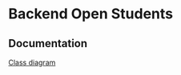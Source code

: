 # Backend Open Students

## Documentation

[Class diagram](https://viewer.diagrams.net/?tags=%7B%7D&highlight=0000ff&edit=_blank&layers=1&nav=1&title=BackOpenStudents.drawio#R7V1dc5s6E%2F41uXln7AHx6ct895zmnEmb06bTm45sZJsTjHwAx0l%2F%2FSsM2MAKjAFhJyHtTIwMAvZZ7T7aXSlnyuXi5dbDy%2Flf1CLOGZKslzPl6gwhWRop7FfY8hq3mGgUtcw824rbdg0P9m%2BSXBq3rmyL%2BJkTA0qdwF5mGyfUdckkyLRhz6Pr7GlT6mTvusQzAhoeJtiBrY%2B2FcyjVhMZu%2FZPxJ7NkzvLevx%2BC5ycHL%2BJP8cWXaealOsz5dKjNIg%2BLV4uiRNKL5HL4x%2Bvj87dk3775xf%2FP%2Fzt4vM%2Ff38fRJ3dHHLJ9hU84ga1u%2F79NL359F3998fy%2FubLWro9H%2F85GOhR18%2FYWcXyeghWVnib6JWD10SO%2FtpeONhlRxdT6gYP8TcSO8aOPXPZ5wm7jnis4Zl4gc0gOI%2B%2FCOiStU7mtmPd4Ve6Cl%2FCD%2FDkKTm6mFPP%2Fs26xQ77SmYN7GsviLUJ6ZkzHsIr41t7xGfn3CeSkbdNd9gP4nMm1HHw0rfHmwcOT1lgb2a7FzQI6CLpiK5ci1jx0RbqzUHg0aet8oTXV8Qjxi2UBnlJaWOMzy2hCxJ4r%2ByUeHAhPR5t652mynqsfvO0lipxI45Hx2zb17b7r2w0YXfGXhpJL7nL4vspplTtfkjP3g47DGgXB%2BQiFJuf1jv2IfVqu6aNNh6gmQbQzPD0c9a0YhYFqCeTcJBSRYdMg0JF9Jd4Yruzu805V%2Bqu5Wv8xmETZddOnY0SzG2LDYmNkgQ4wOOt4i%2Bp7QYbkWgX7D8T3KU01M409kCX7FjeHbP%2F4elecEldpk%2FY3igOYUq6JqGiclSqdLweoFL1EE4rVAbaQ3E0AY4uXpAISSYJJvV3h2WJLZkHCyf%2BKApxDXWH%2BOzH9B6v55emNBooj7NPF8rvx9gNZRC3J0896inUAZpVFaEQdcPsDvXB8hz750%2Fo1n1%2B%2FeLI0s%2FPzpSDOllg2%2BkhFzbQZUk9sm2XFQD6vUenxPep1xPILglk8q0O3T1SuATSrEMgFbUCgTROg0DKas8gy8ZsEwrJ1SlhrgWVU8geyQbUsFsk4aQOgOfYGxcR%2B0%2BZaz73ILtgGIXdJVD%2BEyJ9NZAB3AqEW%2BFA6%2BAxce6pbwc2Dfv3onNzkB8NVQ7146JaYvEbgaoBUGckOGfPj2fkKw5C4rcZqmwEYRhX6gdrAazmsc0u9J87XOMo4SVdeT659bBFeoxrYCzLHVpk%2FjNDkxyB2vP3I%2FB3LRegRUbF8N12LngYn9e07P1k9XQDwjKMJPZ8PjWA305IWB59MELfapzocMC7jAhzHxlxQsKrxTh0FSHkNifd2EPeCPKjh4Ohsb4iS8JE4k5ee2pxFGqhZV29ATVEe%2FfMgqur0B19MGJROoIb8QqeRgmzOTLHzfS8QhjePFrRLd5w7orHY4882ziK1PW4i8Cdxy26xR2Si68MdLLuicURiAXS1YynR6hiERuSRu%2BdWXBmuj21SA3gk4xZ8HOQkFt4kc3pvYwYyLuMWvAhlwHkM%2BISDzvvP6t1ZOyPHr5AsLLJsqdTe7Jygtc78kycHn1h6Hda2MaHH%2BY%2BJx8j1Xls6JWaZK496BGAfk1XjnXteoySn8%2BYyCL8x5Q6BLu9BrSsAdrRqR5cFDXxCJsnWOdBBL3FDnrcW8bd7JDvff32Y6HMfw7Q57n6%2Bfuvx5fJYM6rZgYgE9c6DxclsiOX5gvViBUWxkTnMkHP6Yy62LneteZkHPUeXpUSUPUpus880oRUACHA3oyU5pcUPjQecRjTfc4%2BXsls%2FZ5uUnnbauF8ZCCBM%2BkieoP4qh16oCMN7ekoekPQUY1pPF8zIB2IJn8%2BVBCG5l1YL5gEdVKDNaUqe6zEOI7yxCoSr42Nuzrbrkjds4ykRMsLozmJclWGvtmQg7WDy8IFBAeKNqnSPB3ZHipa%2FmAYKJmxkATBkw7odOoTMaMA%2BkX5tEEqtp7F0cyRnhWvpg5HI13TZAOpsmKMhHkfmMz430lblxrCVRSUtePJNLv92lUYu%2BnCl9dx3WWLwdKeu9TF50hE664c5VeOqzVduTLa01F7rpyvGHB65xfseCBksO1lzonmVh6V7bnyAugF%2BBf%2Bm0P%2B3RLLquhlOsRGDBUwO4MKEuLGzqoGSGUmtjlGSJeHkqSY0kgLFzoyEpC1XMIW1Kgwv92YaB1uncQKd7tSdesHjObS%2FHVjTb%2Bozusv99p8%2BvnvH5%2FI0wWnugvIcsZ8%2BfLAN2tMhtT8WloJJj1Mc6hIu38o1sB0OKRsIW8zQgq1ECphx%2BGQMoBbDIcYfOCaWms5G8VIFs4dSqFkVS%2Ftp4BBMaDwa%2Bq0OHQoYqIIh9zbDZeYpYO4KcdKPHeuEkbcJJ5TxzDhr%2Fc6qZl8HWxa4lhydrDJApDimrUq8YA458CBo7Csbbs4Oo8pXM2MVwH1o2q23TrsS%2BpQb2fvp7bj5JoqAVpsyUvGGswM8dZKlu2N1sgjcgpCTjwAVkPKBZRju%2BFHc9lyH4pTu%2F1AFsQPlTgv4r6qM1%2FVKSAOmsvdaEmofu9K1HxA501XdfJ1FdqBD1DVWcfUyBJfyY5Q1cl%2FPhgN7Pepq75PXR3Muyzr5D8fnNduLPxVWNTRl3cIgr3Lik7%2B88FJKXGtHnSRoHdayMml7CrMWUPG3mYQa2NKku7ocgPwpu3GdrLybqXup5RLHyvQperZvISq1Yx06WhPR4LrflQ4B%2FeLJiUnH8lSCzaQFZItTKIlubXj4uJaKjTvHeVMOswYJBmnWLq6pA1H6R9BrlOpUBh5lBSKImcFoiYJ2pS%2F4a1MNURFMTilw2LdTQVXUgppraTJQVSgafg1V%2Fo5MHJdVM6aKHp5R%2B35Er5qQF%2FyFpIiJWou2pVsqwxEljfw348zRWzJ7x8h3rsHrXbA0qTOwIGe%2Ft0nRpTywmIEY6WiEiP8x4PBe0i%2BPggkCRWB8Y5Oc1UahOSby4a359tBvwHXMTIq%2BQ24BttIyMfagouvrn1KBSpZycA%2BKKUianMe%2FvMhgGS%2FCZdAwLvchYv%2FfDA6AP7eUw96u6B3uQUX%2F%2FlgAfi1HczD%2BZF0RdjrBYvNkgrdCaU1Zs36LLJ7Ol6EoLpjP%2FwVLvOTbvBmWw3ISuZ4STZcLUzSXMT0DoWSXc%2FtgDwwNQhb1h5eZpmlKB9uyFmXqhpDKROB4%2BQ7kshkGhdVGYoq29Uh8QOCfVOrmI9ctavnAlBy3QCUYe7pSHAyQ4cUyyrekveUYlAlet5tOkNIBIr%2FdpBFRWW6Xa2F6hAqIWuhhNTp8t8OusJ3l3nSRtlES2mRXzP3BXcE6GplWXfi1JNilN2f%2BRiikSrLhq4aktZCHo%2F7h1mhTSljBnHxQgNmwDoTU%2FVQdcn0QdS6adFDQbDlUJqApD0dHby8h38fM3ubgRzfd6dgUY91bSVXA6GpXCVBSfvUXVvxkBLt2XJxw85qKhJD9HbWO9SxxYo0lKTQ7JomUjSUtcwDhc3wUj9lG1ZUQw91hh5MYr67DUUAL2lhETFfmJCWlPnONzmr7tJbapqRBc7MkZ7Ks2p5T0eCZ9UarPjZzqpbcGndz6sjTRc9r84tquzOKMIqnFVxWvSkfFsdtN7OjmNcdsXZcGw4fE%2FFHnWKQEf5NHIyYUgFnVVOLkBYqYHxhvfNLP07rnt33ypYf950Jmnkkgw1Z5K6Ut6PYM9owMlea3s7du8WjVPaNtOAbLS9UP4RvNge4QrZyKG7WL7xEfbN1BQ0zO0VoI8qT52bjQYBO2eenHxVyczL19SbypcdepQGaXX38HL%2BF7VCOV3%2FHw%3D%3D)
